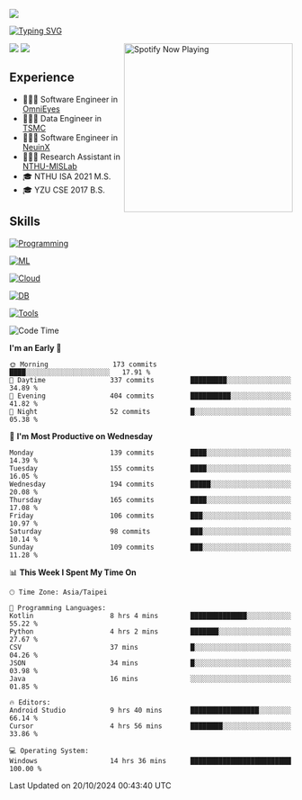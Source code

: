 ![](https://komarev.com/ghpvc/?username=peter0512lee&color=ff69b4)

[![Typing SVG](https://readme-typing-svg.herokuapp.com?color=F742BA&size=20&lines=Hi!+I'm+JYL)](https://git.io/typing-svg)

[<img src="https://spotify-now-playing.peter0512lee.vercel.app/api/spotify-playing" alt="Spotify Now Playing" width="300" align="right" />](https://open.spotify.com/user/21iyoswqgnkoe7peuesmqnhgy)

![](https://leetcard.jacoblin.cool/peter0512lee?theme=dark)
![](https://github-readme-activity-graph.vercel.app/graph?username=peter0512lee&theme=github)

## Experience
- 🧑🏻‍💻 Software Engineer in [OmniEyes](https://www.theomnieyes.com/)
- 🧑🏻‍💻 Data Engineer in [TSMC](https://www.tsmc.com/)
- 🧑🏻‍💻 Software Engineer in [NeuinX](https://neuinx.com/)
- 🧑🏻‍💻 Research Assistant in [NTHU-MISLab](https://mislab.cs.nthu.edu.tw/)
- 🎓 NTHU ISA 2021 M.S.
- 🎓 YZU CSE 2017 B.S.

## Skills
[![Programming](https://skillicons.dev/icons?i=cpp,py,kotlin)](https://skillicons.dev)

[![ML](https://skillicons.dev/icons?i=pytorch,opencv,sklearn)](https://skillicons.dev)

<!-- [![Web](https://skillicons.dev/icons?i=html,css,react,tailwind,nodejs,vite)](https://skillicons.dev) -->

[![Cloud](https://skillicons.dev/icons?i=aws,azure,docker,k8s)](https://skillicons.dev)

[![DB](https://skillicons.dev/icons?i=postgresql,firebase,sqlite,mongodb)](https://skillicons.dev)

[![Tools](https://skillicons.dev/icons?i=git,github,githubactions,vscode,postman,anaconda,androidstudio)](https://skillicons.dev)

<!--
<table><tr><td valign="top" width="50%">

<img src="https://github-readme-stats-sigma-five.vercel.app/api?username=peter0512lee&hide_border=true&show_icons=true&locale=en&layout=compact&theme=dracula" align="left" style="width: 100%" />

</td><td valign="top" width="50%">

<img src="https://github-readme-stats-sigma-five.vercel.app/api/top-langs?username=peter0512lee&hide_border=true&show_icons=true&locale=en&layout=compact&theme=dracula" align="left" style="width: 100%" />

</td></tr></table>  
-->

<!--START_SECTION:waka-->
![Code Time](http://img.shields.io/badge/Code%20Time-1%2C338%20hrs%2051%20mins-blue)

**I'm an Early 🐤** 

```text
🌞 Morning                173 commits         ████░░░░░░░░░░░░░░░░░░░░░   17.91 % 
🌆 Daytime                337 commits         █████████░░░░░░░░░░░░░░░░   34.89 % 
🌃 Evening                404 commits         ██████████░░░░░░░░░░░░░░░   41.82 % 
🌙 Night                  52 commits          █░░░░░░░░░░░░░░░░░░░░░░░░   05.38 % 
```
📅 **I'm Most Productive on Wednesday** 

```text
Monday                   139 commits         ████░░░░░░░░░░░░░░░░░░░░░   14.39 % 
Tuesday                  155 commits         ████░░░░░░░░░░░░░░░░░░░░░   16.05 % 
Wednesday                194 commits         █████░░░░░░░░░░░░░░░░░░░░   20.08 % 
Thursday                 165 commits         ████░░░░░░░░░░░░░░░░░░░░░   17.08 % 
Friday                   106 commits         ███░░░░░░░░░░░░░░░░░░░░░░   10.97 % 
Saturday                 98 commits          ███░░░░░░░░░░░░░░░░░░░░░░   10.14 % 
Sunday                   109 commits         ███░░░░░░░░░░░░░░░░░░░░░░   11.28 % 
```


📊 **This Week I Spent My Time On** 

```text
🕑︎ Time Zone: Asia/Taipei

💬 Programming Languages: 
Kotlin                   8 hrs 4 mins        ██████████████░░░░░░░░░░░   55.22 % 
Python                   4 hrs 2 mins        ███████░░░░░░░░░░░░░░░░░░   27.67 % 
CSV                      37 mins             █░░░░░░░░░░░░░░░░░░░░░░░░   04.26 % 
JSON                     34 mins             █░░░░░░░░░░░░░░░░░░░░░░░░   03.98 % 
Java                     16 mins             ░░░░░░░░░░░░░░░░░░░░░░░░░   01.85 % 

🔥 Editors: 
Android Studio           9 hrs 40 mins       █████████████████░░░░░░░░   66.14 % 
Cursor                   4 hrs 56 mins       ████████░░░░░░░░░░░░░░░░░   33.86 % 

💻 Operating System: 
Windows                  14 hrs 36 mins      █████████████████████████   100.00 % 
```


 Last Updated on 20/10/2024 00:43:40 UTC
<!--END_SECTION:waka-->


<!--
**peter0512lee/peter0512lee** is a ✨ _special_ ✨ repository because its `README.md` (this file) appears on your GitHub profile.

